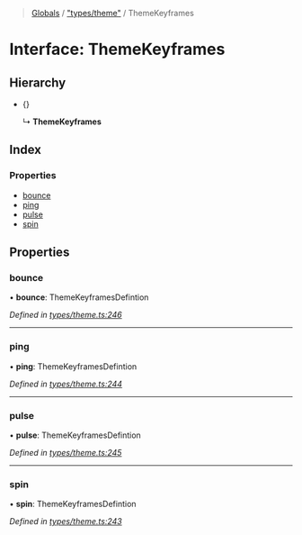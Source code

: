 > [Globals](../README.md) / ["types/theme"](../modules/_types_theme_.md) / ThemeKeyframes

# Interface: ThemeKeyframes

## Hierarchy

- {}

  ↳ **ThemeKeyframes**

## Index

### Properties

- [bounce](_types_theme_.themekeyframes.md#bounce)
- [ping](_types_theme_.themekeyframes.md#ping)
- [pulse](_types_theme_.themekeyframes.md#pulse)
- [spin](_types_theme_.themekeyframes.md#spin)

## Properties

### bounce

• **bounce**: ThemeKeyframesDefintion

_Defined in [types/theme.ts:246](https://github.com/kenoxa/beamwind/blob/main/packages/beamwind/src/types/theme.ts#L246)_

---

### ping

• **ping**: ThemeKeyframesDefintion

_Defined in [types/theme.ts:244](https://github.com/kenoxa/beamwind/blob/main/packages/beamwind/src/types/theme.ts#L244)_

---

### pulse

• **pulse**: ThemeKeyframesDefintion

_Defined in [types/theme.ts:245](https://github.com/kenoxa/beamwind/blob/main/packages/beamwind/src/types/theme.ts#L245)_

---

### spin

• **spin**: ThemeKeyframesDefintion

_Defined in [types/theme.ts:243](https://github.com/kenoxa/beamwind/blob/main/packages/beamwind/src/types/theme.ts#L243)_
